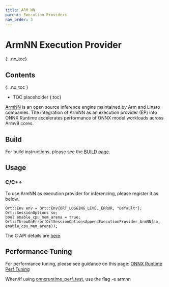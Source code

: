 ```yaml
---
title: ARM NN
parent: Execution Providers
nav_order: 3
---
```


# ArmNN Execution Provider
{: .no_toc}

## Contents
{: .no_toc }

* TOC placeholder
{:toc}

[ArmNN](https://github.com/ARM-software/armnn) is an open source inference engine maintained by Arm and Linaro companies. The integration of ArmNN as an execution provider (EP) into ONNX Runtime accelerates performance of ONNX model workloads across Armv8 cores.

## Build
For build instructions, please see the [BUILD page](../../how-to/build/eps.md#armnn).

## Usage
### C/C++
To use ArmNN as execution provider for inferencing, please register it as below.
```
Ort::Env env = Ort::Env{ORT_LOGGING_LEVEL_ERROR, "Default"};
Ort::SessionOptions so;
bool enable_cpu_mem_arena = true;
Ort::ThrowOnError(OrtSessionOptionsAppendExecutionProvider_ArmNN(so, enable_cpu_mem_arena));
```
The C API details are [here](../api/c-api.md).

## Performance Tuning
For performance tuning, please see guidance on this page: [ONNX Runtime Perf Tuning](../../how-to/tune-performance.md)

When/if using [onnxruntime_perf_test](https://github.com/microsoft/onnxruntime/tree/master/onnxruntime/test/perftest), use the flag -e armnn
